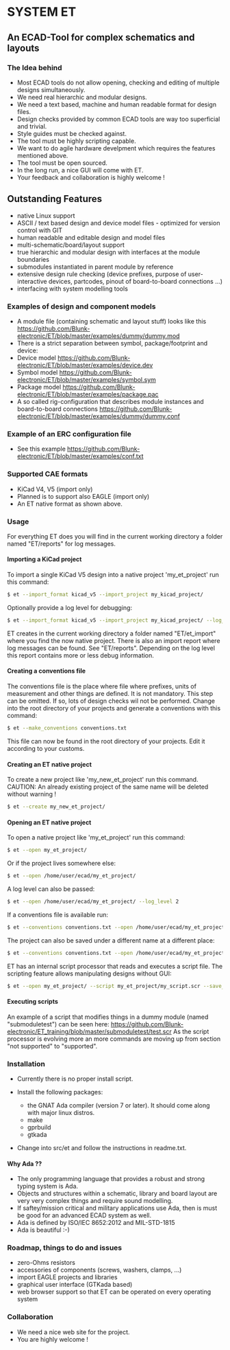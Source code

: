 # SYSTEM ET
## An ECAD-Tool for complex schematics and layouts

### The Idea behind
- Most ECAD tools do not allow opening, checking and editing of multiple designs simultaneously.
- We need real hierarchic and modular designs.
- We need a text based, machine and human readable format for design files.
- Design checks provided by common ECAD tools are way too superficial and trivial.
- Style guides must be checked against.
- The tool must be highly scripting capable.
- We want to do agile hardware develpment which requires the features mentioned above.
- The tool must be open sourced.
- In the long run, a nice GUI will come with ET.
- Your feedback and collaboration is highly welcome !

## Outstanding Features
- native Linux support
- ASCII / text based design and device model files - optimized for version control with GIT
- human readable and editable design and model files
- multi-schematic/board/layout support
- true hierarchic and modular design with interfaces at the module boundaries
- submodules instantiated in parent module by reference
- extensive design rule checking (device prefixes, purpose of user-interactive devices, partcodes, pinout of board-to-board connections ...)
- interfacing with system modelling tools

### Examples of design and component models
- A module file (containing schematic and layout stuff) looks like this <https://github.com/Blunk-electronic/ET/blob/master/examples/dummy/dummy.mod>
- There is a strict separation between symbol, package/footprint and device:
- Device model <https://github.com/Blunk-electronic/ET/blob/master/examples/device.dev>
- Symbol model <https://github.com/Blunk-electronic/ET/blob/master/examples/symbol.sym>
- Package model <https://github.com/Blunk-electronic/ET/blob/master/examples/package.pac>
- A so called rig-configuration that describes module instances and board-to-board connections <https://github.com/Blunk-electronic/ET/blob/master/examples/dummy/dummy.conf>

### Example of an ERC configuration file
- See this example <https://github.com/Blunk-electronic/ET/blob/master/examples/conf.txt>

### Supported CAE formats
- KiCad V4, V5 (import only)
- Planned is to support also EAGLE (import only)
- An ET native format as shown above.

### Usage
For everything ET does you will find in the current working directory a folder named "ET/reports" for log messages.

#### Importing a KiCad project
To import a single KiCad V5 design into a native project 'my_et_project' run this command: 

```sh
$ et --import_format kicad_v5 --import_project my_kicad_project/
```

Optionally provide a log level for debugging:

```sh 
$ et --import_format kicad_v5 --import_project my_kicad_project/ --log_level 2
```

ET creates in the current working directory a folder named "ET/et_import" where you find the now native project.
There is also an import report where log messages can be found. See "ET/reports". Depending on the log level this report
contains more or less debug information.


#### Creating a conventions file
The conventions file is the place where file where prefixes, units of measurement and other things are defined. It is
not mandatory. This step can be omitted. If so, lots of design checks wil not be performed.
Change into the root directory of your projects and generate a conventions with this command:

```sh
$ et --make_conventions conventions.txt
```

This file can now be found in the root directory of your projects. Edit it according to your customs.


#### Creating an ET native project
To create a new project like 'my_new_et_project' run this command. CAUTION: An already existing project
of the same name will be deleted without warning !

```sh
$ et --create my_new_et_project/
```


#### Opening an ET native project
To open a native project like 'my_et_project' run this command: 

```sh
$ et --open my_et_project/
```

Or if the project lives somewhere else:

```sh
$ et --open /home/user/ecad/my_et_project/
```

A log level can also be passed:

```sh
$ et --open /home/user/ecad/my_et_project/ --log_level 2
```

If a conventions file is available run:

```sh
$ et --conventions conventions.txt --open /home/user/ecad/my_et_project/ --log_level 2
```

The project can also be saved under a different name at a different place:

```sh
$ et --conventions conventions.txt --open /home/user/ecad/my_et_project/ --save_as /home/user/tmp/eval --log_level 2
```

ET has an internal script processor that reads and executes a script file. The scripting feature allows manipulating designs without GUI:

```sh
$ et --open my_et_project/ --script my_et_project/my_script.scr --save_as modified_project --log_level 2
```

#### Executing scripts
An example of a script that modifies things in a dummy module (named "submoduletest") can be seen here:
<https://github.com/Blunk-electronic/ET_training/blob/master/submoduletest/test.scr>
As the script processor is evolving more an more commands are moving up from section "not supported" to "supported".

### Installation
- Currently there is no proper install script.
- Install the following packages: 
    - the GNAT Ada compiler (version 7 or later). It should come along with major linux distros.
    - make
    - gprbuild
    - gtkada

- Change into src/et and follow the instructions in readme.txt.

<!--- Run the install script install.sh as non-root user.

```sh
$ sh install.sh
```

- The script installs the executable binary et in $HOME/bin and further-on creates a hidden directory .ET in $HOME where other configuration files live.
- Currently there is nothing to do in the configuration directory -> leave it as it is.
- For help contact info@blunk-electronic.de . You are highly welcome :-)-->

#### Why Ada ??
- The only programming language that provides a robust and strong typing system is Ada.
- Objects and structures within a schematic, library and board layout are very very complex things and require sound modelling.
- If saftey/mission critical and military applications use Ada, then is must be good for an advanced ECAD system as well.
- Ada is defined by ISO/IEC 8652:2012 and MIL-STD-1815
- Ada is beautiful :-)

### Roadmap, things to do and issues
- zero-Ohms resistors
- accessories of components (screws, washers, clamps, ...)
- import EAGLE projects and libraries
- graphical user interface (GTKada based)
- web browser support so that ET can be operated on every operating system

### Collaboration
- We need a nice web site for the project.
- You are highly welcome !
